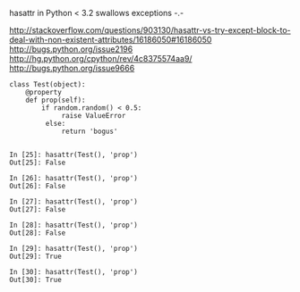 hasattr in Python < 3.2 swallows exceptions -.-

http://stackoverflow.com/questions/903130/hasattr-vs-try-except-block-to-deal-with-non-existent-attributes/16186050#16186050
http://bugs.python.org/issue2196
http://hg.python.org/cpython/rev/4c8375574aa9/
http://bugs.python.org/issue9666


    class Test(object):
        @property
        def prop(self):
            if random.random() < 0.5:
                 raise ValueError
             else:
                 return 'bogus'


    In [25]: hasattr(Test(), 'prop')
    Out[25]: False

    In [26]: hasattr(Test(), 'prop')
    Out[26]: False

    In [27]: hasattr(Test(), 'prop')
    Out[27]: False

    In [28]: hasattr(Test(), 'prop')
    Out[28]: False

    In [29]: hasattr(Test(), 'prop')
    Out[29]: True

    In [30]: hasattr(Test(), 'prop')
    Out[30]: True
